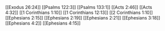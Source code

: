 [[Exodus 26:24]]
[[Psalms 122:3]]
[[Psalms 133:1]]
[[Acts 2:46]]
[[Acts 4:32]]
[[1 Corinthians 1:10]]
[[1 Corinthians 12:13]]
[[2 Corinthians 1:10]]
[[Ephesians 2:15]]
[[Ephesians 2:19]]
[[Ephesians 2:21]]
[[Ephesians 3:18]]
[[Ephesians 4:2]]
[[Ephesians 4:15]]

